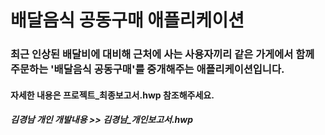 # 배달음식 공동구매 애플리케이션
### 최근 인상된 배달비에 대비해 근처에 사는 사용자끼리 같은 가게에서 함께 주문하는 '배달음식 공동구매'를 중개해주는 애플리케이션입니다.

#### 자세한 내용은 프로젝트_최종보고서.hwp 참조해주세요.
##### 김경남 개인 개발내용 >> 김경남_개인보고서.hwp
